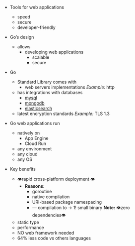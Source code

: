 - Tools for web applications
    - speed
    - secure
    - developer-friendly

- Go’s design
    - allows
        - developing web applications
            - scalable
            - secure

- Go
    - Standard Library comes with
        - web servers implementations
          *Example:* http
    - has integrations with databases
        - [mysql](https://pkg.go.dev/github.com/go-sql-driver/mysql)
        - [mongodb](https://pkg.go.dev/go.mongodb.org/mongo-driver)
        - [elasticsearch](https://pkg.go.dev/github.com/elastic/go-elasticsearch/v8)
    - latest encryption standards
      *Example:* TLS 1.3

- Go web applications run
    - natively on
        - App Engine
        - Cloud Run
    - any environment
    - any cloud
    - any OS

- Key benefits
    - 👁️rapid cross-platform deployment 👁️
        - **Reasons:**
            - goroutine
            - native compilation
            - URI-based package namespacing
            - — compilation to → 1! small binary
              **Note:** 👁️zero dependencies👁️
    - static type
    - performance
    - NO web framework needed
    - 64% less code vs others languages